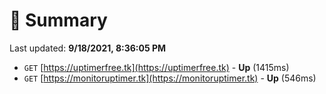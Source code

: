 # 📖 Summary
Last updated: **9/18/2021, 8:36:05 PM**

- `GET` [https://uptimerfree.tk](https://uptimerfree.tk) - **Up** (1415ms)
- `GET` [https://monitoruptimer.tk](https://monitoruptimer.tk) - **Up** (546ms)

